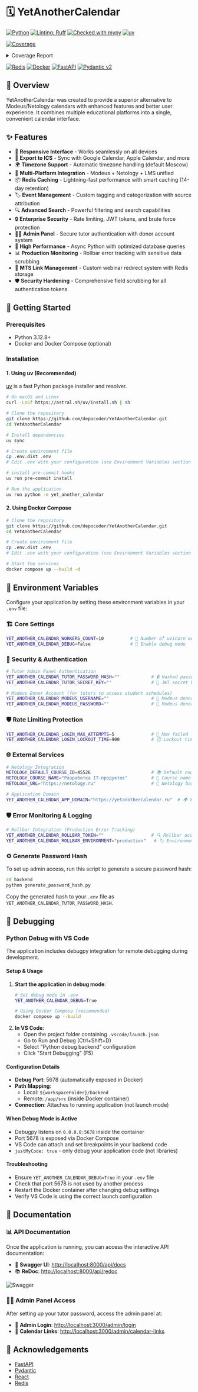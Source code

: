 # 🗓️ YetAnotherCalendar

[![Python](https://img.shields.io/badge/python-3.12.8+-blue.svg?style=flat&logo=python&logoColor=white)](https://www.python.org/downloads/)
[![Linting: Ruff](https://img.shields.io/endpoint?url=https://raw.githubusercontent.com/charliermarsh/ruff/main/assets/badge/v2.json)](https://github.com/astral-sh/ruff)
[![Checked with mypy](https://www.mypy-lang.org/static/mypy_badge.svg)](https://mypy-lang.org/)
[![uv](https://img.shields.io/endpoint?url=https://raw.githubusercontent.com/astral-sh/uv/main/assets/badge/v0.json)](https://github.com/astral-sh/uv)

<!-- Pytest Coverage Comment:Begin -->
<a href="https://github.com/depocoder/YetAnotherCalendar/blob/main/README.md"><img alt="Coverage" src="https://img.shields.io/badge/Coverage-86%25-green.svg" /></a><details><summary>Coverage Report </summary><table><tr><th>File</th><th>Stmts</th><th>Miss</th><th>Cover</th><th>Missing</th></tr><tbody><tr><td colspan="5"><b>yet_another_calendar/web</b></td></tr><tr><td>&nbsp; &nbsp;<a href="https://github.com/depocoder/YetAnotherCalendar/blob/main/yet_another_calendar/web/application.py">application.py</a></td><td>66</td><td>21</td><td>68%</td><td><a href="https://github.com/depocoder/YetAnotherCalendar/blob/main/yet_another_calendar/web/application.py#L27-L31">27&ndash;31</a>, <a href="https://github.com/depocoder/YetAnotherCalendar/blob/main/yet_another_calendar/web/application.py#L34-L48">34&ndash;48</a>, <a href="https://github.com/depocoder/YetAnotherCalendar/blob/main/yet_another_calendar/web/application.py#L69-L70">69&ndash;70</a>, <a href="https://github.com/depocoder/YetAnotherCalendar/blob/main/yet_another_calendar/web/application.py#L95">95</a>, <a href="https://github.com/depocoder/YetAnotherCalendar/blob/main/yet_another_calendar/web/application.py#L100">100</a></td></tr><tr><td>&nbsp; &nbsp;<a href="https://github.com/depocoder/YetAnotherCalendar/blob/main/yet_another_calendar/web/cache_builder.py">cache_builder.py</a></td><td>8</td><td>2</td><td>75%</td><td><a href="https://github.com/depocoder/YetAnotherCalendar/blob/main/yet_another_calendar/web/cache_builder.py#L18-L21">18&ndash;21</a></td></tr><tr><td colspan="5"><b>yet_another_calendar/web/api/bulk</b></td></tr><tr><td>&nbsp; &nbsp;<a href="https://github.com/depocoder/YetAnotherCalendar/blob/main/yet_another_calendar/web/api/bulk/integration.py">integration.py</a></td><td>84</td><td>30</td><td>64%</td><td><a href="https://github.com/depocoder/YetAnotherCalendar/blob/main/yet_another_calendar/web/api/bulk/integration.py#L48">48</a>, <a href="https://github.com/depocoder/YetAnotherCalendar/blob/main/yet_another_calendar/web/api/bulk/integration.py#L56">56</a>, <a href="https://github.com/depocoder/YetAnotherCalendar/blob/main/yet_another_calendar/web/api/bulk/integration.py#L70-L73">70&ndash;73</a>, <a href="https://github.com/depocoder/YetAnotherCalendar/blob/main/yet_another_calendar/web/api/bulk/integration.py#L87-L110">87&ndash;110</a>, <a href="https://github.com/depocoder/YetAnotherCalendar/blob/main/yet_another_calendar/web/api/bulk/integration.py#L123-L131">123&ndash;131</a>, <a href="https://github.com/depocoder/YetAnotherCalendar/blob/main/yet_another_calendar/web/api/bulk/integration.py#L151">151</a></td></tr><tr><td>&nbsp; &nbsp;<a href="https://github.com/depocoder/YetAnotherCalendar/blob/main/yet_another_calendar/web/api/bulk/schema.py">schema.py</a></td><td>45</td><td>5</td><td>89%</td><td><a href="https://github.com/depocoder/YetAnotherCalendar/blob/main/yet_another_calendar/web/api/bulk/schema.py#L15">15</a>, <a href="https://github.com/depocoder/YetAnotherCalendar/blob/main/yet_another_calendar/web/api/bulk/schema.py#L29-L30">29&ndash;30</a>, <a href="https://github.com/depocoder/YetAnotherCalendar/blob/main/yet_another_calendar/web/api/bulk/schema.py#L45-L46">45&ndash;46</a></td></tr><tr><td>&nbsp; &nbsp;<a href="https://github.com/depocoder/YetAnotherCalendar/blob/main/yet_another_calendar/web/api/bulk/views.py">views.py</a></td><td>25</td><td>8</td><td>68%</td><td><a href="https://github.com/depocoder/YetAnotherCalendar/blob/main/yet_another_calendar/web/api/bulk/views.py#L33-L40">33&ndash;40</a>, <a href="https://github.com/depocoder/YetAnotherCalendar/blob/main/yet_another_calendar/web/api/bulk/views.py#L55">55</a>, <a href="https://github.com/depocoder/YetAnotherCalendar/blob/main/yet_another_calendar/web/api/bulk/views.py#L74-L79">74&ndash;79</a></td></tr><tr><td colspan="5"><b>yet_another_calendar/web/api/docs</b></td></tr><tr><td>&nbsp; &nbsp;<a href="https://github.com/depocoder/YetAnotherCalendar/blob/main/yet_another_calendar/web/api/docs/views.py">views.py</a></td><td>15</td><td>5</td><td>67%</td><td><a href="https://github.com/depocoder/YetAnotherCalendar/blob/main/yet_another_calendar/web/api/docs/views.py#L20-L21">20&ndash;21</a>, <a href="https://github.com/depocoder/YetAnotherCalendar/blob/main/yet_another_calendar/web/api/docs/views.py#L37">37</a>, <a href="https://github.com/depocoder/YetAnotherCalendar/blob/main/yet_another_calendar/web/api/docs/views.py#L48-L49">48&ndash;49</a></td></tr><tr><td colspan="5"><b>yet_another_calendar/web/api/lms</b></td></tr><tr><td>&nbsp; &nbsp;<a href="https://github.com/depocoder/YetAnotherCalendar/blob/main/yet_another_calendar/web/api/lms/integration.py">integration.py</a></td><td>65</td><td>14</td><td>78%</td><td><a href="https://github.com/depocoder/YetAnotherCalendar/blob/main/yet_another_calendar/web/api/lms/integration.py#L18">18</a>, <a href="https://github.com/depocoder/YetAnotherCalendar/blob/main/yet_another_calendar/web/api/lms/integration.py#L119-L131">119&ndash;131</a></td></tr><tr><td>&nbsp; &nbsp;<a href="https://github.com/depocoder/YetAnotherCalendar/blob/main/yet_another_calendar/web/api/lms/schema.py">schema.py</a></td><td>84</td><td>16</td><td>81%</td><td><a href="https://github.com/depocoder/YetAnotherCalendar/blob/main/yet_another_calendar/web/api/lms/schema.py#L46">46</a>, <a href="https://github.com/depocoder/YetAnotherCalendar/blob/main/yet_another_calendar/web/api/lms/schema.py#L105-L126">105&ndash;126</a></td></tr><tr><td>&nbsp; &nbsp;<a href="https://github.com/depocoder/YetAnotherCalendar/blob/main/yet_another_calendar/web/api/lms/views.py">views.py</a></td><td>17</td><td>4</td><td>76%</td><td><a href="https://github.com/depocoder/YetAnotherCalendar/blob/main/yet_another_calendar/web/api/lms/views.py#L18">18</a>, <a href="https://github.com/depocoder/YetAnotherCalendar/blob/main/yet_another_calendar/web/api/lms/views.py#L28">28</a>, <a href="https://github.com/depocoder/YetAnotherCalendar/blob/main/yet_another_calendar/web/api/lms/views.py#L39">39</a>, <a href="https://github.com/depocoder/YetAnotherCalendar/blob/main/yet_another_calendar/web/api/lms/views.py#L50">50</a></td></tr><tr><td colspan="5"><b>yet_another_calendar/web/api/modeus</b></td></tr><tr><td>&nbsp; &nbsp;<a href="https://github.com/depocoder/YetAnotherCalendar/blob/main/yet_another_calendar/web/api/modeus/integration.py">integration.py</a></td><td>99</td><td>24</td><td>76%</td><td><a href="https://github.com/depocoder/YetAnotherCalendar/blob/main/yet_another_calendar/web/api/modeus/integration.py#L44">44</a>, <a href="https://github.com/depocoder/YetAnotherCalendar/blob/main/yet_another_calendar/web/api/modeus/integration.py#L82-L113">82&ndash;113</a>, <a href="https://github.com/depocoder/YetAnotherCalendar/blob/main/yet_another_calendar/web/api/modeus/integration.py#L172-L184">172&ndash;184</a>, <a href="https://github.com/depocoder/YetAnotherCalendar/blob/main/yet_another_calendar/web/api/modeus/integration.py#L205">205</a></td></tr><tr><td>&nbsp; &nbsp;<a href="https://github.com/depocoder/YetAnotherCalendar/blob/main/yet_another_calendar/web/api/modeus/schema.py">schema.py</a></td><td>205</td><td>22</td><td>89%</td><td><a href="https://github.com/depocoder/YetAnotherCalendar/blob/main/yet_another_calendar/web/api/modeus/schema.py#L27">27</a>, <a href="https://github.com/depocoder/YetAnotherCalendar/blob/main/yet_another_calendar/web/api/modeus/schema.py#L48">48</a>, <a href="https://github.com/depocoder/YetAnotherCalendar/blob/main/yet_another_calendar/web/api/modeus/schema.py#L50">50</a>, <a href="https://github.com/depocoder/YetAnotherCalendar/blob/main/yet_another_calendar/web/api/modeus/schema.py#L61">61</a>, <a href="https://github.com/depocoder/YetAnotherCalendar/blob/main/yet_another_calendar/web/api/modeus/schema.py#L63">63</a>, <a href="https://github.com/depocoder/YetAnotherCalendar/blob/main/yet_another_calendar/web/api/modeus/schema.py#L68">68</a>, <a href="https://github.com/depocoder/YetAnotherCalendar/blob/main/yet_another_calendar/web/api/modeus/schema.py#L84">84</a>, <a href="https://github.com/depocoder/YetAnotherCalendar/blob/main/yet_another_calendar/web/api/modeus/schema.py#L104">104</a>, <a href="https://github.com/depocoder/YetAnotherCalendar/blob/main/yet_another_calendar/web/api/modeus/schema.py#L208-L211">208&ndash;211</a>, <a href="https://github.com/depocoder/YetAnotherCalendar/blob/main/yet_another_calendar/web/api/modeus/schema.py#L218">218</a>, <a href="https://github.com/depocoder/YetAnotherCalendar/blob/main/yet_another_calendar/web/api/modeus/schema.py#L257-L258">257&ndash;258</a>, <a href="https://github.com/depocoder/YetAnotherCalendar/blob/main/yet_another_calendar/web/api/modeus/schema.py#L266-L270">266&ndash;270</a>, <a href="https://github.com/depocoder/YetAnotherCalendar/blob/main/yet_another_calendar/web/api/modeus/schema.py#L276">276</a>, <a href="https://github.com/depocoder/YetAnotherCalendar/blob/main/yet_another_calendar/web/api/modeus/schema.py#L283">283</a></td></tr><tr><td>&nbsp; &nbsp;<a href="https://github.com/depocoder/YetAnotherCalendar/blob/main/yet_another_calendar/web/api/modeus/views.py">views.py</a></td><td>22</td><td>7</td><td>68%</td><td><a href="https://github.com/depocoder/YetAnotherCalendar/blob/main/yet_another_calendar/web/api/modeus/views.py#L25-L28">25&ndash;28</a>, <a href="https://github.com/depocoder/YetAnotherCalendar/blob/main/yet_another_calendar/web/api/modeus/views.py#L39">39</a>, <a href="https://github.com/depocoder/YetAnotherCalendar/blob/main/yet_another_calendar/web/api/modeus/views.py#L49">49</a>, <a href="https://github.com/depocoder/YetAnotherCalendar/blob/main/yet_another_calendar/web/api/modeus/views.py#L62-L64">62&ndash;64</a></td></tr><tr><td colspan="5"><b>yet_another_calendar/web/api/netology</b></td></tr><tr><td>&nbsp; &nbsp;<a href="https://github.com/depocoder/YetAnotherCalendar/blob/main/yet_another_calendar/web/api/netology/integration.py">integration.py</a></td><td>57</td><td>9</td><td>84%</td><td><a href="https://github.com/depocoder/YetAnotherCalendar/blob/main/yet_another_calendar/web/api/netology/integration.py#L65-L69">65&ndash;69</a>, <a href="https://github.com/depocoder/YetAnotherCalendar/blob/main/yet_another_calendar/web/api/netology/integration.py#L73-L79">73&ndash;79</a></td></tr><tr><td>&nbsp; &nbsp;<a href="https://github.com/depocoder/YetAnotherCalendar/blob/main/yet_another_calendar/web/api/netology/schema.py">schema.py</a></td><td>137</td><td>2</td><td>99%</td><td><a href="https://github.com/depocoder/YetAnotherCalendar/blob/main/yet_another_calendar/web/api/netology/schema.py#L30">30</a>, <a href="https://github.com/depocoder/YetAnotherCalendar/blob/main/yet_another_calendar/web/api/netology/schema.py#L107">107</a></td></tr><tr><td>&nbsp; &nbsp;<a href="https://github.com/depocoder/YetAnotherCalendar/blob/main/yet_another_calendar/web/api/netology/views.py">views.py</a></td><td>18</td><td>4</td><td>78%</td><td><a href="https://github.com/depocoder/YetAnotherCalendar/blob/main/yet_another_calendar/web/api/netology/views.py#L23">23</a>, <a href="https://github.com/depocoder/YetAnotherCalendar/blob/main/yet_another_calendar/web/api/netology/views.py#L36">36</a>, <a href="https://github.com/depocoder/YetAnotherCalendar/blob/main/yet_another_calendar/web/api/netology/views.py#L46">46</a>, <a href="https://github.com/depocoder/YetAnotherCalendar/blob/main/yet_another_calendar/web/api/netology/views.py#L57">57</a></td></tr><tr><td colspan="5"><b>yet_another_calendar/web/api/utmn</b></td></tr><tr><td>&nbsp; &nbsp;<a href="https://github.com/depocoder/YetAnotherCalendar/blob/main/yet_another_calendar/web/api/utmn/integration.py">integration.py</a></td><td>54</td><td>3</td><td>94%</td><td><a href="https://github.com/depocoder/YetAnotherCalendar/blob/main/yet_another_calendar/web/api/utmn/integration.py#L40">40</a>, <a href="https://github.com/depocoder/YetAnotherCalendar/blob/main/yet_another_calendar/web/api/utmn/integration.py#L81-L82">81&ndash;82</a></td></tr><tr><td><b>TOTAL</b></td><td><b>1223</b></td><td><b>176</b></td><td><b>86%</b></td><td>&nbsp;</td></tr></tbody></table></details>
<!-- Pytest Coverage Comment:End -->

[![Redis](https://img.shields.io/badge/redis-%23DD0031.svg?style=for-the-badge&logo=redis&logoColor=white&style=flat)](https://redis.io/)
[![Docker](https://img.shields.io/badge/docker-%230db7ed.svg?style=for-the-badge&logo=docker&logoColor=white&style=flat)](https://www.docker.com/)
[![FastAPI](https://img.shields.io/badge/FastAPI-005571?style=for-the-badge&logo=fastapi&style=flat)](https://fastapi.tiangolo.com/)
[![Pydantic v2](https://img.shields.io/endpoint?url=https://raw.githubusercontent.com/pydantic/pydantic/main/docs/badge/v2.json)](https://docs.pydantic.dev/latest/contributing/#badges)

## 📝 Overview

YetAnotherCalendar was created to provide a superior alternative to Modeus/Netology calendars with enhanced features and
better user experience. It combines multiple educational platforms into a single, convenient calendar interface.

## ✨ Features

* 📱 **Responsive Interface** - Works seamlessly on all devices
* 🔄 **Export to ICS** - Sync with Google Calendar, Apple Calendar, and more
* 🌍 **Timezone Support** - Automatic timezone handling (default Moscow)
* 🔌 **Multi-Platform Integration** - Modeus + Netology + LMS unified
* 📦 **Redis Caching** - Lightning-fast performance with smart caching (14-day retention)
* 🏷️ **Event Management** - Custom tagging and categorization with source attribution
* 🔍 **Advanced Search** - Powerful filtering and search capabilities
* 🔒 **Enterprise Security** - Rate limiting, JWT tokens, and brute force protection
* 👨‍🏫 **Admin Panel** - Secure tutor authentication with donor account system
* 🚀 **High Performance** - Async Python with optimized database queries
* 📊 **Production Monitoring** - Rollbar error tracking with sensitive data scrubbing
* 🔗 **MTS Link Management** - Custom webinar redirect system with Redis storage
* 🛡️ **Security Hardening** - Comprehensive field scrubbing for all authentication tokens

## 🚀 Getting Started

### Prerequisites

- Python 3.12.8+
- Docker and Docker Compose (optional)

### Installation

#### 1. Using uv (Recommended)

[uv](https://github.com/astral-sh/uv) is a fast Python package installer and resolver.

```bash
# On macOS and Linux
curl -LsSf https://astral.sh/uv/install.sh | sh

# Clone the repository
git clone https://github.com/depocoder/YetAnotherCalendar.git
cd YetAnotherCalendar

# Install dependencies
uv sync

# Create environment file
cp .env.dist .env
# Edit .env with your configuration (see Environment Variables section below)

# install pre-commit hooks
uv run pre-commit install

# Run the application
uv run python -m yet_another_calendar
```

#### 2. Using Docker Compose

```bash
# Clone the repository
git clone https://github.com/depocoder/YetAnotherCalendar.git
cd YetAnotherCalendar

# Create environment file
cp .env.dist .env
# Edit .env with your configuration (see Environment Variables section below)

# Start the services
docker compose up --build -d
```

## 🔧 Environment Variables

Configure your application by setting these environment variables in your `.env` file:

### 🏗️ **Core Settings**
```bash
YET_ANOTHER_CALENDAR_WORKERS_COUNT=10          # 🔄 Number of uvicorn workers
YET_ANOTHER_CALENDAR_DEBUG=False               # 🐛 Enable debug mode
```

### 🔐 **Security & Authentication**
```bash
# Tutor Admin Panel Authentication
YET_ANOTHER_CALENDAR_TUTOR_PASSWORD_HASH=""            # 🔒 Hashed password for admin access
YET_ANOTHER_CALENDAR_TUTOR_SECRET_KEY=""               # 🔑 JWT secret key for tutor tokens

# Modeus Donor Account (for tutors to access student schedules)
YET_ANOTHER_CALENDAR_MODEUS_USERNAME=""                # 👤 Modeus donor account username
YET_ANOTHER_CALENDAR_MODEUS_PASSWORD=""                # 🔐 Modeus donor account password
```

### 🛡️ **Rate Limiting Protection**
```bash
YET_ANOTHER_CALENDAR_LOGIN_MAX_ATTEMPTS=5              # 🚫 Max failed login attempts
YET_ANOTHER_CALENDAR_LOGIN_LOCKOUT_TIME=900            # ⏱️ Lockout time in seconds (15 min)
```

### 🌐 **External Services**
```bash
# Netology Integration
NETOLOGY_DEFAULT_COURSE_ID=45526                       # 📚 Default course ID
NETOLOGY_COURSE_NAME="Разработка IT-продуктов"         # 📖 Course name
NETOLOGY_URL="https://netology.ru"                     # 🔗 Netology base URL

# Application Domain
YET_ANOTHER_CALENDAR_APP_DOMAIN="https://yetanothercalendar.ru"  # 🌍 Your domain
```

### 🛡️ **Error Monitoring & Logging**
```bash
# Rollbar Integration (Production Error Tracking)
YET_ANOTHER_CALENDAR_ROLLBAR_TOKEN=""                  # 🔍 Rollbar access token  
YET_ANOTHER_CALENDAR_ROLLBAR_ENVIRONMENT="production"   # 🏷️ Environment (dev/staging/production)
```

### ⚙️ **Generate Password Hash**
To set up admin access, run this script to generate a secure password hash:

```bash
cd backend
python generate_password_hash.py
```

Copy the generated hash to your `.env` file as `YET_ANOTHER_CALENDAR_TUTOR_PASSWORD_HASH`.

## 🐛 Debugging

### Python Debug with VS Code

The application includes debugpy integration for remote debugging during development.

#### Setup & Usage

1. **Start the application in debug mode**:
   ```bash
   # Set debug mode in .env
   YET_ANOTHER_CALENDAR_DEBUG=True
   
   # Using Docker Compose (recommended)
   docker compose up --build
   
2. **In VS Code**:
   - Open the project folder containing `.vscode/launch.json`
   - Go to Run and Debug (Ctrl+Shift+D)
   - Select "Python debug backend" configuration
   - Click "Start Debugging" (F5)

#### Configuration Details

- **Debug Port**: 5678 (automatically exposed in Docker)
- **Path Mapping**: 
  - Local: `${workspaceFolder}/backend` 
  - Remote: `/app/src` (inside Docker container)
- **Connection**: Attaches to running application (not launch mode)

#### When Debug Mode is Active

- Debugpy listens on `0.0.0.0:5678` inside the container
- Port 5678 is exposed via Docker Compose
- VS Code can attach and set breakpoints in your backend code
- `justMyCode: true` - only debug your application code (not libraries)

#### Troubleshooting

- Ensure `YET_ANOTHER_CALENDAR_DEBUG=True` in your `.env` file
- Check that port 5678 is not used by another process
- Restart the Docker container after changing debug settings
- Verify VS Code is using the correct launch configuration

## 📖 Documentation

### 📊 **API Documentation**

Once the application is running, you can access the interactive API documentation:

- 🎯 **Swagger UI**: [http://localhost:8000/api/docs](http://localhost:8000/api/docs)
- 📚 **ReDoc**: [http://localhost:8000/api/redoc](http://localhost:8000/api/redoc)

![Swagger](https://github.com/user-attachments/assets/bca25df5-fd1a-4942-adb8-72f3f18ab178)

### 👨‍🏫 **Admin Panel Access**

After setting up your tutor password, access the admin panel at:
- 🔐 **Admin Login**: [http://localhost:3000/admin/login](http://localhost:3000/admin/login)
- 📅 **Calendar Links**: [http://localhost:3000/admin/calendar-links](http://localhost:3000/admin/calendar-links)

## 🙏 Acknowledgements

- [FastAPI](https://fastapi.tiangolo.com/)
- [Pydantic](https://pydantic-docs.helpmanual.io/)
- [React](https://reactjs.org/)
- [Redis](https://redis.io/)

